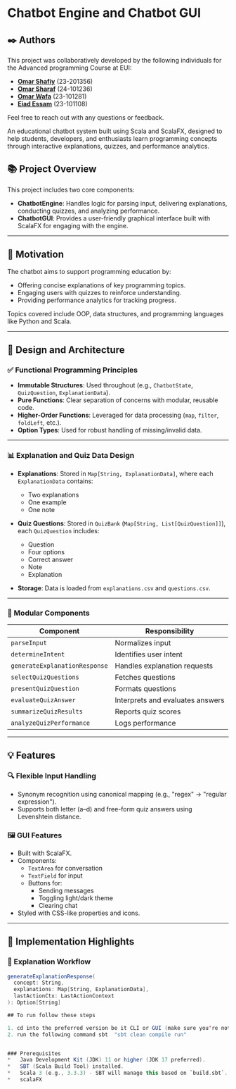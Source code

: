 # Chatbot Engine and Chatbot GUI

## ✒️ Authors
This project was collaboratively developed by the following individuals for the Advanced programming Course at EUI:

*   **[Omar Shafiy](https://www.linkedin.com/in/theomarshafiy/)** (23-201356)
*   **[Omar Sharaf](https://www.linkedin.com/in/omar-sharaf-545220293?utm_source=share&utm_campaign=share_via&utm_content=profile&utm_medium=ios_app)** (24-101236)
*   **[Omar Wafa](https://www.linkedin.com/in/omar-wafa-5b04b9238?utm_source=share&utm_campaign=share_via&utm_content=profile&utm_medium=android_appE)** (23-101281)
*   **[Eiad Essam](https://www.linkedin.com/in/eiad-essam-50771a254?utm_source=share&utm_campaign=share_via&utm_content=profile&utm_medium=ios_app)** (23-101108)

Feel free to reach out with any questions or feedback.

An educational chatbot system built using Scala and ScalaFX, designed to help students, developers, and enthusiasts learn programming concepts through interactive explanations, quizzes, and performance analytics.

## 📚 Project Overview

This project includes two core components:

- **ChatbotEngine**: Handles logic for parsing input, delivering explanations, conducting quizzes, and analyzing performance.
- **ChatbotGUI**: Provides a user-friendly graphical interface built with ScalaFX for engaging with the engine.

---

## 🚀 Motivation

The chatbot aims to support programming education by:
- Offering concise explanations of key programming topics.
- Engaging users with quizzes to reinforce understanding.
- Providing performance analytics for tracking progress.

Topics covered include OOP, data structures, and programming languages like Python and Scala.

---

## 🧠 Design and Architecture

### ✅ Functional Programming Principles

- **Immutable Structures**: Used throughout (e.g., `ChatbotState`, `QuizQuestion`, `ExplanationData`).
- **Pure Functions**: Clear separation of concerns with modular, reusable code.
- **Higher-Order Functions**: Leveraged for data processing (`map`, `filter`, `foldLeft`, etc.).
- **Option Types**: Used for robust handling of missing/invalid data.

---

### 📊 Explanation and Quiz Data Design

- **Explanations**: Stored in `Map[String, ExplanationData]`, where each `ExplanationData` contains:
  - Two explanations
  - One example
  - One note

- **Quiz Questions**: Stored in `QuizBank` (`Map[String, List[QuizQuestion]]`), each `QuizQuestion` includes:
  - Question
  - Four options
  - Correct answer
  - Note
  - Explanation

- **Storage**: Data is loaded from `explanations.csv` and `questions.csv`.

---

### 🧩 Modular Components

| Component | Responsibility |
|----------|----------------|
| `parseInput` | Normalizes input |
| `determineIntent` | Identifies user intent |
| `generateExplanationResponse` | Handles explanation requests |
| `selectQuizQuestions` | Fetches questions |
| `presentQuizQuestion` | Formats questions |
| `evaluateQuizAnswer` | Interprets and evaluates answers |
| `summarizeQuizResults` | Reports quiz scores |
| `analyzeQuizPerformance` | Logs performance |

---

## 💡 Features

### 🔍 Flexible Input Handling

- Synonym recognition using canonical mapping (e.g., "regex" → "regular expression").
- Supports both letter (a–d) and free-form quiz answers using Levenshtein distance.

### 🖼️ GUI Features

- Built with ScalaFX.
- Components:
  - `TextArea` for conversation
  - `TextField` for input
  - Buttons for:
    - Sending messages
    - Toggling light/dark theme
    - Clearing chat
- Styled with CSS-like properties and icons.

---

## 🔧 Implementation Highlights

### 📘 Explanation Workflow

```scala
generateExplanationResponse(
  concept: String,
  explanations: Map[String, ExplanationData],
  lastActionCtx: LastActionContext
): Option[String]

## To run follow these steps

1. cd into the preferred version be it CLI or GUI (make sure you're not in any sub folders and in the main folder for any version)
2. run the following command sbt  "sbt clean compile run"


### Prerequisites
*   Java Development Kit (JDK) 11 or higher (JDK 17 preferred).
*   SBT (Scala Build Tool) installed.
*   Scala 3 (e.g., 3.3.3) - SBT will manage this based on `build.sbt`.
*   scalaFX